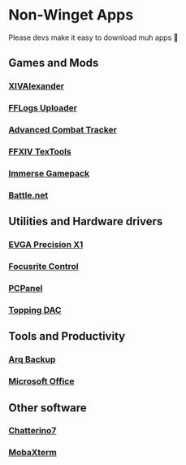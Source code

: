 # Non-Winget Apps

Please devs make it easy to download muh apps 🫠

## Games and Mods

### [XIVAlexander](https://github.com/Soreepeong/XivAlexander)

### [FFLogs Uploader](https://www.fflogs.com/client/download)

### [Advanced Combat Tracker](https://advancedcombattracker.com/download.php)

### [FFXIV TexTools](https://www.ffxiv-textools.net/)

### [Immerse Gamepack](https://evr-product-releases.s3.amazonaws.com/squareenix/immerse-gamepack/final-fantasy-xiv/latest/Immerse%20Gamepack%20FINAL%20FANTASY%20XIV%20Edition%20Installer%20x64.exe)

### [Battle.net](https://www.blizzard.com/es-es/download/confirmation?product=bnetdesk)

## Utilities and Hardware drivers

### [EVGA Precision X1](https://www.evga.com/precisionx1/)

### [Focusrite Control](https://downloads.focusrite.com/focusrite/scarlett-3rd-gen/scarlett-solo-3rd-gen)

### [PCPanel](https://www.getpcpanel.com/download)

### [Topping DAC](https://www.topping.audio/filedownload/88414)

## Tools and Productivity

### [Arq Backup](https://www.arqbackup.com/download/)

### [Microsoft Office](http://officecdn.microsoft.com/pr/492350f6-3a01-4f97-b9c0-c7c6ddf67d60/media/es-es/ProPlus2021Retail.img)  

## Other software

### [Chatterino7](https://github.com/SevenTV/chatterino7/releases)

### [MobaXterm](#localcopy)

